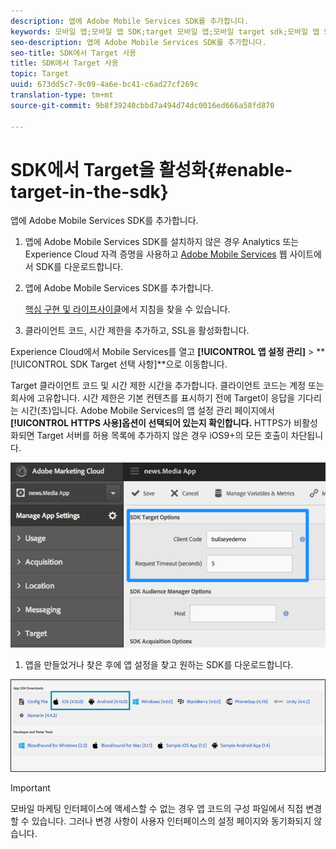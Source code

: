 ```yaml
---
description: 앱에 Adobe Mobile Services SDK를 추가합니다.
keywords: 모바일 앱;모바일 앱 SDK;target 모바일 앱;모바일 target sdk;모바일 앱 SDK;SDK에서 Target 사용
seo-description: 앱에 Adobe Mobile Services SDK를 추가합니다.
seo-title: SDK에서 Target 사용
title: SDK에서 Target 사용
topic: Target
uuid: 673dd5c7-9c09-4a6e-bc41-c6ad27cf269c
translation-type: tm+mt
source-git-commit: 9b8f39240cbbd7a494d74dc0016ed666a58fd870

---
```



# SDK에서 Target을 활성화{#enable-target-in-the-sdk}

앱에 Adobe Mobile Services SDK를 추가합니다.

1. 앱에 Adobe Mobile Services SDK를 설치하지 않은 경우 Analytics 또는 Experience Cloud 자격 증명을 사용하고 [Adobe Mobile Services](https://mobilemarketing.adobe.com) 웹 사이트에서 SDK를 다운로드합니다.

1. 앱에 Adobe Mobile Services SDK를 추가합니다.

   [핵심 구현 및 라이프사이클](https://marketing.adobe.com/resources/help/en_US/mobile/ios/dev_qs.html)에서 지침을 찾을 수 있습니다.
1.  클라이언트 코드, 시간 제한을 추가하고, SSL을 활성화합니다. 

   Experience Cloud에서 Mobile Services를 열고 **[!UICONTROL 앱 설정 관리]** &gt; **[!UICONTROL SDK Target 선택 사항]**으로 이동합니다.

   Target 클라이언트 코드 및 시간 제한 시간을 추가합니다. 클라이언트 코드는 계정 또는 회사에 고유합니다. 시간 제한은 기본 컨텐츠를 표시하기 전에 Target이 응답을 기다리는 시간(초)입니다. Adobe Mobile Services의 앱 설정 관리 페이지에서 **[!UICONTROL HTTPS 사용]옵션이 선택되어 있는지 확인합니다.** HTTPS가 비활성화되면 Target 서버를 허용 목록에 추가하지 않은 경우 iOS9+의 모든 호출이 차단됩니다.

   ![](assets/mobile-clientcode.png)

1.  앱을 만들었거나 찾은 후에 앱 설정을 찾고 원하는 SDK를 다운로드합니다. 

   ![](assets/download-sdk.png)

>[!IMPORTANT]
>
> 모바일 마케팅 인터페이스에 액세스할 수 없는 경우 앱 코드의 구성 파일에서 직접 변경할 수 있습니다. 그러나 변경 사항이 사용자 인터페이스의 설정 페이지와 동기화되지 않습니다.

